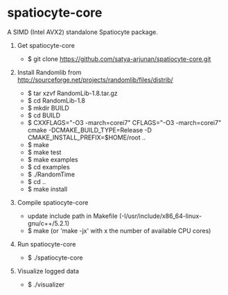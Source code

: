 spatiocyte-core
===============

A SIMD (Intel AVX2) standalone Spatiocyte package.

1. Get spatiocyte-core
    * $ git clone https://github.com/satya-arjunan/spatiocyte-core.git

2. Install Randomlib from http://sourceforge.net/projects/randomlib/files/distrib/
    * $ tar xzvf RandomLib-1.8.tar.gz 
    * $ cd RandomLib-1.8
    * $ mkdir BUILD
    * $ cd BUILD
    * $ CXXFLAGS="-O3 -march=corei7" CFLAGS="-O3 -march=corei7" cmake -DCMAKE_BUILD_TYPE=Release -D CMAKE_INSTALL_PREFIX=$HOME/root ..
    * $ make
    * $ make test
    * $ make examples
    * $ cd examples
    * $ ./RandomTime
    * $ cd ..
    * $ make install

3. Compile spatiocyte-core 
    * update include path in Makefile (-I/usr/include/x86_64-linux-gnu/c++/5.2.1)
    * $ make (or 'make -jx' with x the number of available CPU cores)

4. Run spatiocyte-core
    * $ ./spatiocyte-core

5. Visualize logged data
    * $ ./visualizer
